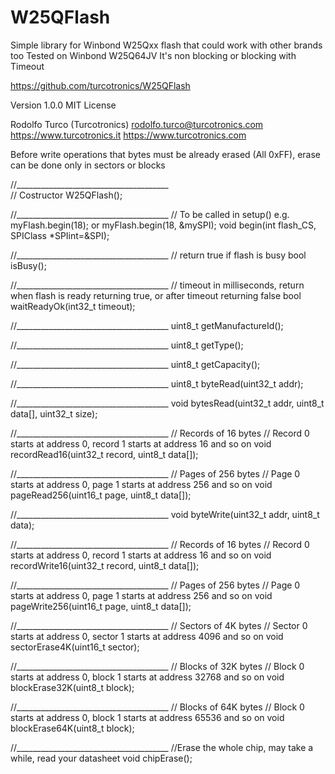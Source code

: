 # W25QFlash
Simple library for Winbond W25Qxx flash that could work with other brands too
Tested on Winbond W25Q64JV
It's non blocking or blocking with Timeout

https://github.com/turcotronics/W25QFlash

Version 1.0.0
MIT License

Rodolfo Turco (Turcotronics) <rodolfo.turco@turcotronics.com>
https://www.turcotronics.it
https://www.turcotronics.com

Before write operations that bytes must be already erased (All 0xFF), erase can be done only in sectors or blocks

//______________________________________\
// Costructor
W25QFlash();

//______________________________________
// To be called in setup() e.g. myFlash.begin(18); or myFlash.begin(18, &mySPI);
void begin(int flash_CS, SPIClass *SPIint=&SPI);

//______________________________________
// return true if flash is busy
bool isBusy();

//______________________________________
// timeout in milliseconds, return when flash is ready returning true, or after timeout returning false
bool waitReadyOk(int32_t timeout);

//______________________________________
uint8_t getManufactureId();

//______________________________________
uint8_t getType();

//______________________________________
uint8_t getCapacity();

//______________________________________
uint8_t byteRead(uint32_t addr);

//______________________________________
void bytesRead(uint32_t addr, uint8_t data[], uint32_t size);

//______________________________________
// Records of 16 bytes
// Record 0 starts at address 0, record 1 starts at address 16 and so on
void recordRead16(uint32_t record, uint8_t data[]);

//______________________________________
// Pages of 256 bytes
// Page 0 starts at address 0, page 1 starts at address 256 and so on
void pageRead256(uint16_t page, uint8_t data[]);

//______________________________________
void byteWrite(uint32_t addr, uint8_t data);

//______________________________________
// Records of 16 bytes
// Record 0 starts at address 0, record 1 starts at address 16 and so on
void recordWrite16(uint32_t record, uint8_t data[]);

//______________________________________
// Pages of 256 bytes
// Page 0 starts at address 0, page 1 starts at address 256 and so on
void pageWrite256(uint16_t page, uint8_t data[]);

//______________________________________
// Sectors of 4K bytes
// Sector 0 starts at address 0, sector 1 starts at address 4096 and so on
void sectorErase4K(uint16_t sector);

//______________________________________
// Blocks of 32K bytes
// Block 0 starts at address 0, block 1 starts at address 32768 and so on
void blockErase32K(uint8_t block);

//______________________________________
// Blocks of 64K bytes
// Block 0 starts at address 0, block 1 starts at address 65536 and so on
void blockErase64K(uint8_t block);

//______________________________________
//Erase the whole chip, may take a while, read your datasheet
void chipErase();
